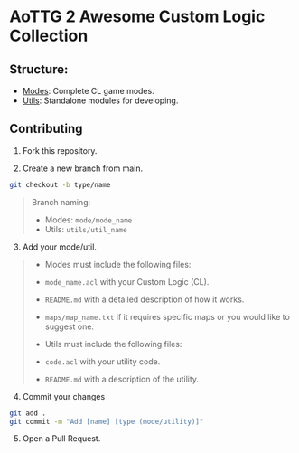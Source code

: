 # AoTTG 2 Awesome Custom Logic Collection

## Structure:

- [Modes](./modes): Complete CL game modes.
- [Utils](./utils): Standalone modules for developing.

## Contributing

1. Fork this repository.

2. Create a new branch from main. 

```bash
git checkout -b type/name
```

> Branch naming:
> - Modes: `mode/mode_name`
> - Utils: `utils/util_name`

3. Add your mode/util.

>- Modes must include the following files:
>  - `mode_name.acl` with your Custom Logic (CL).
>  - `README.md` with a detailed description of how it works.
>  - `maps/map_name.txt` if it requires specific maps or you would like to suggest one.
>
>- Utils must include the following files:
>  - `code.acl` with your utility code.
>  - `README.md` with a description of the utility.

4. Commit your changes

```bash
git add .
git commit -m "Add [name] [type (mode/utility)]"
```

5. Open a Pull Request.